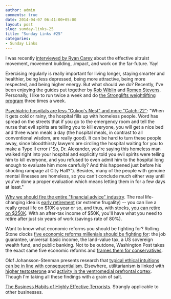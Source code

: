 ```yaml
---
author: admin
comments: true
date: 2014-04-07 06:41:00+05:00
layout: post
slug: sunday-links-25
title: "Sunday Links #25"
categories:
- Sunday Links
---
```


I was recently [interviewed by Ryan Carey](http://careyryan.com/peter-hurford/) about the effective altruist movement, movement building, .impact, and work on the far-future.  Yay!

Exercising regularly is really important for living longer, staying smarter and healthier, being less depressed, being more attractive, being more respected, and being higher energy.  But what should we do?  Recently, I've been enjoying the guides put together by [Rob Wiblin](https://docs.google.com/document/d/16gJJeE1HdUl2BHCL19qAs-P4GrcnFTmibNdW5X3COLU/edit) and [Romeo Stevens](http://lesswrong.com/lw/juc/optimal_exercise/).  Personally, I like to run twice a week and do [the Stronglifts weightlifting program](http://stronglifts.com/) three times a week.<!-- more -->

[Psychiatric hospitals are less "Cukoo's Nest" and more "Catch-22"](http://squid314.livejournal.com/326120.html): "When it gets cold or rainy, the hospital fills up with homeless people. Word has spread on the streets that if you go to the emergency room and tell the nurse that evil spirits are telling you to kill everyone, you will get a nice bed and three warm meals a day (the hospital meals, in contrast to all conventional wisdom, are really good). It can be hard to turn these people away, since bloodthirsty lawyers are circling the hospital waiting for you to make a Type II error ("So, Dr. Alexander, you're saying this homeless man walked right into your hospital and explicitly told you evil spirits were telling him to kill everyone, and you refused to even admit him to the hospital long enough to evaluate him more carefully? And this happened just before his shooting rampage at City Hall?"). Besides, many of the people with genuine mental illnesses are homeless, so you can't conclude much either way until you've done a proper evaluation which means letting them in for a few days at least."

[Why we should fire the entire "financial advice" industry](http://www.mrmoneymustache.com/2013/05/20/financial-reportin-sucks/).  The real life-changing idea is [early retirement](http://www.mrmoneymustache.com/2013/02/22/getting-rich-from-zero-to-hero-in-one-blog-post/) (or extreme frugality) -- you can live a really great life on $10K a year or so, and thus, with stocks, [you can retire on $250K](http://www.mrmoneymustache.com/2012/05/29/how-much-do-i-need-for-retirement/).  With an after-tax income of $50K, you'll have what you need to retire after just six years of work (savings rate of 80%).

Want to know what economic reforms you should be fighting for?  Rolling Stone clocks [five economic reforms millenials should be fighting for](http://www.rollingstone.com/politics/news/five-economic-reforms-millennials-should-be-fighting-for-20140103): the job guarantee, universal basic income, the land-value tax, a US sovereign wealth fund, and public banking.  Not to be outdone, Washington Post takes the exact same five economic reforms and [frames them for conservatives](http://www.washingtonpost.com/blogs/wonkblog/wp/2014/01/07/five-conservative-reforms-millennials-should-be-fighting-for/).

Olof Johansson-Stenman presents research that [typical ethical intuitions can be in line with consequentialism](http://www.stafforini.com/txt/Johansson-Stenman%20-%20Are%20most%20people%20consequentialists.pdf).  Elsewhere, utilitarianism is linked with [higher testosterone](http://www.sciencedirect.com/science/article/pii/S0022103110000302) and [activity in the ventromedial prefrontal cortex](http://www.ncbi.nlm.nih.gov/pmc/articles/PMC3234136/).  Though I'm taking all these findings with a grain of salt.

[The Business Habits of Highly Effective Terrorists](http://www.foreignaffairs.com/articles/139817/jacob-n-shapiro/the-business-habits-of-highly-effective-terrorists).  Strangly applicable to other businesses.